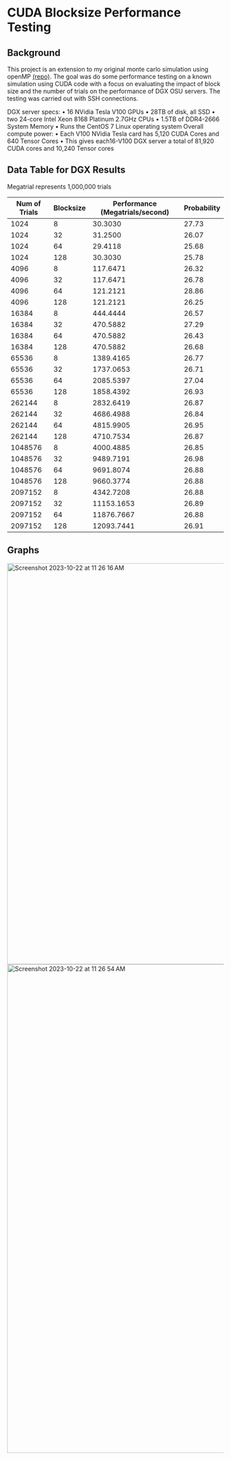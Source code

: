 # CUDA Blocksize Performance Testing

## Background

This project is an extension to my original monte carlo simulation using openMP [(repo)](https://github.com/lucasrouchy/Monte_Carlo_Sim). 
The goal was do some performance testing on a known simulation using CUDA code with a focus on evaluating the impact of block size and the number of trials on the performance of DGX OSU servers. 
The testing was carried out with SSH connections.

DGX server specs:
• 16 NVidia Tesla V100 GPUs
• 28TB of disk, all SSD
• two 24-core Intel Xeon 8168 Platinum 2.7GHz CPUs
• 1.5TB of DDR4-2666 System Memory
• Runs the CentOS 7 Linux operating system
Overall compute power:
• Each V100 NVidia Tesla card has 5,120 CUDA Cores and 640 Tensor Cores
• This gives each16-V100 DGX server a total of 81,920 CUDA cores and 10,240 Tensor cores

## Data Table for DGX Results
Megatrial represents 1,000,000 trials

| Num of Trials | Blocksize | Performance (Megatrials/second) | Probability |
|---------------|-----------|--------------------------------|-------------|
| 1024          | 8         | 30.3030                        | 27.73       |
| 1024          | 32        | 31.2500                        | 26.07       |
| 1024          | 64        | 29.4118                        | 25.68       |
| 1024          | 128       | 30.3030                        | 25.78       |
| 4096          | 8         | 117.6471                       | 26.32       |
| 4096          | 32        | 117.6471                       | 26.78       |
| 4096          | 64        | 121.2121                       | 28.86       |
| 4096          | 128       | 121.2121                       | 26.25       |
| 16384         | 8         | 444.4444                       | 26.57       |
| 16384         | 32        | 470.5882                       | 27.29       |
| 16384         | 64        | 470.5882                       | 26.43       |
| 16384         | 128       | 470.5882                       | 26.68       |
| 65536         | 8         | 1389.4165                      | 26.77       |
| 65536         | 32        | 1737.0653                      | 26.71       |
| 65536         | 64        | 2085.5397                      | 27.04       |
| 65536         | 128       | 1858.4392                      | 26.93       |
| 262144        | 8         | 2832.6419                      | 26.87       |
| 262144        | 32        | 4686.4988                      | 26.84       |
| 262144        | 64        | 4815.9905                      | 26.95       |
| 262144        | 128       | 4710.7534                      | 26.87       |
| 1048576       | 8         | 4000.4885                      | 26.85       |
| 1048576       | 32        | 9489.7191                      | 26.98       |
| 1048576       | 64        | 9691.8074                      | 26.88       |
| 1048576       | 128       | 9660.3774                      | 26.88       |
| 2097152       | 8         | 4342.7208                      | 26.88       |
| 2097152       | 32        | 11153.1653                     | 26.89       |
| 2097152       | 64        | 11876.7667                     | 26.88       |
| 2097152       | 128       | 12093.7441                     | 26.91       |


## Graphs

<img width="932" alt="Screenshot 2023-10-22 at 11 26 16 AM" src="https://github.com/lucasrouchy/CUDA_blocksize_perfromance_testing/assets/55973521/ce563cd0-22a2-4be1-949e-840bd6292eb9">

<img width="1136" alt="Screenshot 2023-10-22 at 11 26 54 AM" src="https://github.com/lucasrouchy/CUDA_blocksize_perfromance_testing/assets/55973521/580f4186-0c52-4233-bbf9-8646c1788d9b">

